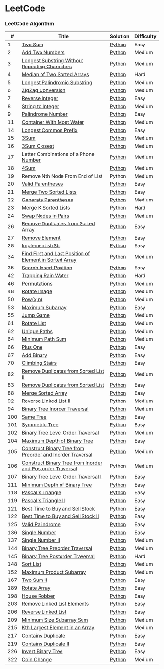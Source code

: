LeetCode
========

### LeetCode Algorithm


| # | Title | Solution | Difficulty |
|---| ----- | -------- | ---------- |
|1|[Two Sum](https://leetcode.com/problems/two-sum/) | [Python](./algorithms/TwoSum/twoSum.py)|Easy|
|2|[Add Two Numbers](https://leetcode.com/problems/add-two-numbers/) | [Python](./algorithms/AddTwoNumbers/addTwoNumbers.py)|Medium|
|3|[Longest Substring Without Repeating Characters](https://leetcode.com/problems/longest-substring-without-repeating-characters/) | [Python](./algorithms/LongestSubstringWithoutRepeatingCharacters/longestSubstringWithoutRepeatingCharacters.py)|Medium|
|4|[Median of Two Sorted Arrays](https://leetcode.com/problems/median-of-two-sorted-arrays/) | [Python](./algorithms/MedianOfTwoSortedArrays/medianOfTwoSortedArrays.py)|Hard|
|5|[Longest Palindromic Substring](https://leetcode.com/problems/longest-palindromic-substring/) | [Python](./algorithms/LongestPalindromicSubstring/longestPalindromicSubstring.py)|Medium|
|6|[ZigZag Conversion](https://leetcode.com/problems/zigzag-conversion/) | [Python](./algorithms/ZigZagConversion/zigZagConversion.py)|Medium|
|7|[Reverse Integer](https://leetcode.com/problems/reverse-integer/) | [Python](./algorithms/ReverseInteger/reverseInteger.py)|Easy|
|8|[String to Integer](https://leetcode.com/problems/string-to-integer-atoi/) | [Python](./algorithms/Atoi/atoi.py)|Medium|
|9|[Palindrome Number](https://leetcode.com/problems/palindrome-number/) | [Python](./algorithms/PalindromeNumber/palindromeNumber.py)|Easy|
|11|[Container With Most Water](https://leetcode.com/problems/container-with-most-water/) | [Python](./algorithms/ContainerWithMostWater/containerWithMostWater.py)|Medium|
|14|[Longest Common Prefix](https://leetcode.com/problems/longest-common-prefix/) | [Python](./algorithms/LongestCommonPrefix/longestCommonPrefix.py)|Easy|
|15|[3Sum](https://leetcode.com/problems/3sum/) | [Python](./algorithms/3Sum/3Sum.py)|Medium|
|16|[3Sum Closest](https://leetcode.com/problems/3sum-closest/) | [Python](./algorithms/3SumClosest/3SumClosest.py)|Medium|
|17|[Letter Combinations of a Phone Number](https://leetcode.com/problems/letter-combinations-of-a-phone-number/) | [Python](./algorithms/LetterCombinationsOfPhoneNumber/letterCombinations.py)|Medium|
|18|[4Sum](https://leetcode.com/problems/4sum/) | [Python](./algorithms/4Sum/4Sum.py)|Medium|
|19|[Remove Nth Node From End of List](https://leetcode.com/problems/remove-nth-node-from-end-of-list/) | [Python](./algorithms/RemoveNthNodeFromEndofList/removeNthNodeFromEndofList.py)|Medium|
|20|[Valid Parentheses](https://leetcode.com/problems/valid-parentheses/) | [Python](./algorithms/ValidParentheses/validParentheses.py)|Easy|
|21|[Merge Two Sorted Lists](https://leetcode.com/problems/merge-two-sorted-lists/) | [Python](./algorithms/MergeTwoSortedLists/mergeTwoSorteLists.py)|Easy|
|22|[Generate Parentheses](https://leetcode.com/problems/generate-parentheses/) | [Python](./algorithms/GenerateParentheses/generateParentheses.py)|Medium|
|23|[Merge K Sorted Lists](https://leetcode.com/problems/merge-k-sorted-lists/) | [Python](./algorithms/MergeKSortedLists/mergeKSortedLists.py)|Hard|
|24|[Swap Nodes in Pairs](https://leetcode.com/problems/swap-nodes-in-pairs/) | [Python](./algorithms/SwapNodesInPairs/swapNodesInPairs.py)|Medium|
|26|[Remove Duplicates from Sorted Array](https://leetcode.com/problems/remove-duplicates-from-sorted-array/) | [Python](./algorithms/RemoveDuplicatesFromSortedArray/removeDuplicatesFromSortedArray.py)|Easy|
|27|[Remove Element](https://leetcode.com/problems/remove-element/) | [Python](./algorithms/RemoveElement/removeElement.py)|Easy|
|28|[Implement strStr](https://leetcode.com/problems/implement-strstr/) | [Python](./algorithms/ImplementStrStr/strStr.py)|Easy|
|34|[Find First and Last Position of Element in Sorted Array](https://leetcode.com/problems/find-first-and-last-position-of-element-in-sorted-array/) | [Python](./algorithms/FindFirstAndLastPositionOfElementInSortedArray/findFirstAndLastPositionOfElementInSortedArray.py)|Medium|
|35|[Search Insert Position](https://leetcode.com/problems/search-insert-position/) | [Python](./algorithms/SearchInsertPosition/searchInsertPosition.py)|Easy|
|42|[Trapping Rain Water](https://leetcode-cn.com/problems/trapping-rain-water) | [Python](./algorithms/TrappingRainWater/trappingRainWater.py)|Hard|
|46|[Permutations](https://leetcode.com/problems/permutations/) | [Python](./algorithms/Permutations/permutations.py)|Medium|
|48|[Rotate Image](https://leetcode.com/problems/rotate-image/) | [Python](./algorithms/RotateImage/rotateImage.py)|Medium|
|50|[Pow(x,n)](https://leetcode.com/problems/powx-n/) | [Python](./algorithms/Pow/pow.py)|Medium|
|53|[Maximum Subarray](https://leetcode.com/problems/maximum-subarray/) | [Python](./algorithms/MaximumSubarray/maximumSubarray.py)|Easy|
|55|[Jump Game](https://leetcode.com/problems/jump-game/) | [Python](./algorithms/JumpGame/jumpGame.py)|Medium|
|61|[Rotate List](https://leetcode.com/problems/rotate-list/) | [Python](./algorithms/RotateList/rotateList.py)|Medium|
|62|[Unique Paths](https://leetcode.com/problems/unique-paths/) | [Python](./algorithms/UniquePaths/uniquePaths.py)|Medium|
|64|[Minimum Path Sum](https://leetcode.com/problems/minimum-path-sum/) | [Python](./algorithms/MinimumPathSum/minimumPathSum.py)|Medium|
|66|[Plus One](https://leetcode.com/problems/plus-one/) | [Python](./algorithms/PlusOne/plusOne.py)|Easy|
|67|[Add Binary](https://leetcode.com/problems/add-binary/) | [Python](./algorithms/AddBinary/addBinary.py)|Easy|
|70|[Climbing Stairs](https://leetcode.com/problems/climbing-stairs/) | [Python](./algorithms/ClimbingStairs/climbingStairs.py)|Easy|
|82|[Remove Duplicates from Sorted List II](https://leetcode.com/problems/remove-duplicates-from-sorted-list-ii/) | [Python](./algorithms/RemoveDuplicatesfromSortedListII/removeDuplicatesfromSortedListII.py)|Medium|
|83|[Remove Duplicates from Sorted List](https://leetcode.com/problems/remove-duplicates-from-sorted-list/) | [Python](./algorithms/RemoveDuplicatesfromSortedList/removeDuplicatesfromSortedList.py)|Easy|
|88|[Merge Sorted Array](https://leetcode.com/problems/merge-sorted-array/) | [Python](./algorithms/MergeSortedArray/mergeSortedArray.py)|Easy|
|92|[Reverse Linked List II](https://leetcode.com/problems/reverse-linked-list-ii/) | [Python](./algorithms/ReverseLinkedListII/reverseLinkedListII.py)|Medium|
|94|[Binary Tree Inorder Traversal](https://leetcode.com/problems/binary-tree-inorder-traversal/) | [Python](./algorithms/BinaryTreeInorderTraversal/binaryTreeInorderTraversal.py)|Medium|
|100|[Same Tree](https://leetcode.com/problems/same-tree/) | [Python](./algorithms/SameTree/sameTree.py)|Easy|
|101|[Symmetric Tree](https://leetcode.com/problems/symmetric-tree/) | [Python](./algorithms/SymmetricTree/symmetricTree.py)|Easy|
|102|[Binary Tree Level Order Traversal](https://leetcode.com/problems/binary-tree-level-order-traversal/) | [Python](./algorithms/BinaryTreeLevelOrderTraversal/binaryTreeLevelOrderTraversal.py)|Medium|
|104|[Maximum Depth of Binary Tree](https://leetcode.com/problems/maximum-depth-of-binary-tree/) | [Python](./algorithms/MaximumDepthOfBinaryTree/maximumDepthOfBinaryTree.py)|Easy|
|105|[Construct Binary Tree from Preorder and Inorder Traversal](https://leetcode.com/problems/construct-binary-tree-from-preorder-and-inorder-traversal/) | [Python](./algorithms/ConstructBinaryTreeFromPreorderAndInorderTraversal/solution.py)|Medium|
|106|[Construct Binary Tree from Inorder and Postorder Traversal](https://leetcode-cn.com/problems/construct-binary-tree-from-inorder-and-postorder-traversal/) | [Python](algorithms/ConstructBinaryTreeFromInorderAndPostorderTraversal/solution.py)|Medium|
|107|[Binary Tree Level Order Traversal II](https://leetcode.com/problems/binary-tree-level-order-traversal-ii/) | [Python](algorithms/BinaryTreeLevelOrderTraversalII/solution.py)|Easy|
|111|[Minimum Depth of Binary Tree](https://leetcode.com/problems/minimum-depth-of-binary-tree/) | [Python](algorithms/MinimumDepthOfBinaryTree/solution.py)|Easy|
|118|[Pascal's Triangle](https://leetcode.com/problems/pascals-triangle/) | [Python](algorithms/PascalsTriangle/solution.py)|Easy|
|119|[Pascal's Triangle II](https://leetcode.com/problems/pascals-triangle-ii/) | [Python](algorithms/PascalsTriangleII/solution.py)|Easy|
|121|[Best Time to Buy and Sell Stock](https://leetcode-cn.com/problems/best-time-to-buy-and-sell-stock/) | [Python](algorithms/BestTimeToBuyAndSellStock/solution.py)|Easy|
|122|[Best Time to Buy and Sell Stock II](https://leetcode-cn.com/problems/best-time-to-buy-and-sell-stock-ii/) | [Python](algorithms/BestTimeToBuyAndSellStockII/solution.py)|Easy|
|125|[Valid Palindrome](https://leetcode-cn.com/problems/valid-palindrome/submissions/) | [Python](algorithms/ValidPalindrome/solution.py)|Easy|
|136|[Single Number](https://leetcode-cn.com/problems/single-number/) | [Python](./algorithms/SingleNumber/solution.py)|Easy|
|137|[Single Number II](https://leetcode-cn.com/problems/single-number-ii/) | [Python](./algorithms/SingleNumberII/solution.py)|Medium|
|144|[Binary Tree Preorder Traversal](https://leetcode-cn.com/problems/binary-tree-preorder-traversal/) | [Python](./algorithms/BinaryTreePreorderTraversal/solution.py)|Medium|
|145|[Binary Tree Postorder Traversal](https://leetcode-cn.com/problems/binary-tree-postorder-traversal/) | [Python](./algorithms/BinaryTreePostorderTraversal/solution.py)|Hard|
|148|[Sort List](https://leetcode-cn.com/problems/sort-list/) | [Python](./algorithms/SortList/solution.py)|Medium|
|152|[Maximum Product Subarray](https://leetcode-cn.com/problems/maximum-product-subarray/) | [Python](./algorithms/MaximumProductSubarray/solution.py)|Medium|
|167|[Two Sum II](https://leetcode-cn.com/problems/two-sum-ii-input-array-is-sorted/) | [Python](./algorithms/TwoSumII/solution.py)|Easy|
|189|[Rotate Array](https://leetcode-cn.com/problems/rotate-array/) | [Python](./algorithms/RotateArray/solution.py)|Easy|
|198|[House Robber](https://leetcode-cn.com/problems/house-robber/) | [Python](./algorithms/HouseRobber/solution.py)|Easy|
|203|[Remove Linked List Elements](https://leetcode-cn.com/problems/remove-linked-list-elements/) | [Python](./algorithms/RemoveLinkedListElements/solution.py)|Easy|
|206|[Reverse Linked List](https://leetcode.com/problems/reverse-linked-list/) | [Python](./algorithms/ReverseLinkedList/reverseLinkedList.py)|Easy|
|209|[Minimum Size Subarray Sum](https://leetcode-cn.com/problems/minimum-size-subarray-sum/) | [Python](./algorithms/MinimumSizeSubarraySum/solution.py)|Medium|
|215|[Kth Largest Element in an Array](https://leetcode-cn.com/problems/kth-largest-element-in-an-array/) | [Python](./algorithms/KthLargestElementInAnArray/solution.py)|Medium|
|217|[Contains Duplicate](https://leetcode-cn.com/problems/contains-duplicate/) | [Python](./algorithms/ContainsDuplicate/solution.py)|Easy|
|219|[Contains Duplicate II](https://leetcode-cn.com/problems/contains-duplicate-ii/) | [Python](./algorithms/ContainsDuplicateII/solution.py)|Easy|
|226|[Invert Binary Tree](https://leetcode.com/problems/invert-binary-tree/) | [Python](./algorithms/InvertBinaryTree/solution.py)|Easy|
|322|[Coin Change](https://leetcode.com/problems/coin-change/) | [Python](./algorithms/CoinChange/coinChange.py)|Medium|
